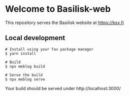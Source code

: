 # Welcome to Basilisk-web

This repository serves the Basilisk website at https://bsx.fi

## Local development

```
# Install using your fav package manager
$ yarn install

# Build
$ npx meblog build

# Serve the build
$ npx meblog serve
```

Your build should be served under http://localhost:3000/
